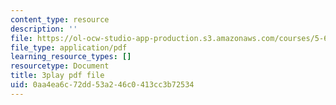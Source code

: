 ```yaml
---
content_type: resource
description: ''
file: https://ol-ocw-studio-app-production.s3.amazonaws.com/courses/5-61-physical-chemistry-fall-2017/0aa4ea6c72dd53a246c0413cc3b72534_sZlTriaYRM0.pdf
file_type: application/pdf
learning_resource_types: []
resourcetype: Document
title: 3play pdf file
uid: 0aa4ea6c-72dd-53a2-46c0-413cc3b72534
---
```

